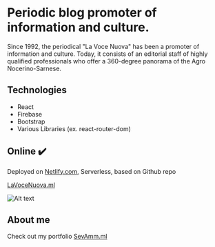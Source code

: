 # Periodic blog promoter of information and culture.

Since 1992, the periodical "La Voce Nuova" has been a promoter of information and culture. Today, it consists of an editorial staff of highly qualified professionals who offer a 360-degree panorama of the Agro Nocerino-Sarnese.

## Technologies

<ul>
  <li>React</li>
   <li>Firebase</li>
   <li>Bootstrap</li>
   <li>Various Libraries (ex. react-router-dom)</li>
  </ul>

## Online :heavy_check_mark:

Deployed on [Netlify.com](https://netlify.com/), Serverless, based on Github repo

[LaVoceNuova.ml](https://lavocenuova.ml/)


![Alt text](https://firebasestorage.googleapis.com/v0/b/sevamm-f9e0c.appspot.com/o/lavoce%2FSchermata%202021-03-22%20alle%2012.02.49.png?alt=media&token=7f8aa246-3d8e-4d61-a17c-3adc55c8329a)



## About me

Check out my portfolio [SevAmm.ml](https://sevamm.ml)
